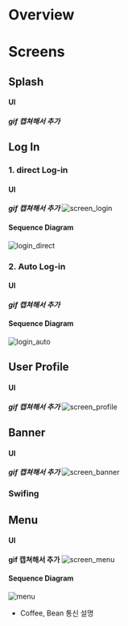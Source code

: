 # Overview

# Screens

## Splash
#### UI
***gif 캡쳐해서 추가***

## Log In
### 1. direct Log-in
#### UI
***gif 캡쳐해서 추가***
![screen_login](asset_doc/screenshot_login.png)

#### Sequence Diagram
![login_direct](asset_doc/login-auto_login.drawio.png)

### 2. Auto Log-in
#### UI
***gif 캡쳐해서 추가***
#### Sequence Diagram
![login_auto](asset_doc/login-auto_login.drawio.png)

## User Profile
#### UI
***gif 캡쳐해서 추가***
![screen_profile](asset_doc/screenshot_home.png)

## Banner 
#### UI
***gif 캡쳐해서 추가***
![screen_banner](asset_doc/screenshot_banner.png)
### Swifing

## Menu
#### UI
**gif 캡쳐해서 추가**
![screen_menu](asset_doc/screenshot_menu.png)
#### Sequence Diagram
![menu](asset_doc/login-coffeeNbean.drawio.png)
- Coffee, Bean 통신 설명